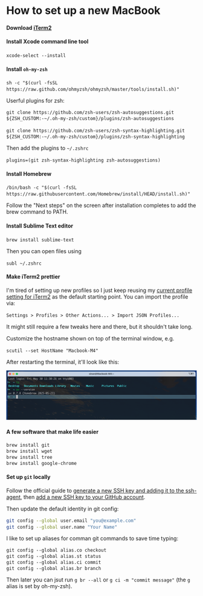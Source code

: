 # How to set up a new MacBook

#### Download [iTerm2](https://iterm2.com)

#### Install Xcode command line tool

`xcode-select --install`

#### Install `oh-my-zsh`

`sh -c "$(curl -fsSL https://raw.github.com/ohmyzsh/ohmyzsh/master/tools/install.sh)"`

Userful plugins for zsh:
```
git clone https://github.com/zsh-users/zsh-autosuggestions.git ${ZSH_CUSTOM:-~/.oh-my-zsh/custom}/plugins/zsh-autosuggestions

git clone https://github.com/zsh-users/zsh-syntax-highlighting.git ${ZSH_CUSTOM:-~/.oh-my-zsh/custom}/plugins/zsh-syntax-highlighting
```

Then add the plugins to `~/.zshrc`

`plugins=(git zsh-syntax-highlighting zsh-autosuggestions)`

#### Install Homebrew

`/bin/bash -c "$(curl -fsSL https://raw.githubusercontent.com/Homebrew/install/HEAD/install.sh)"`

Follow the "Next steps" on the screen after installation completes to add the brew command to PATH.

#### Install Sublime Text editor

`brew install sublime-text`

Then you can open files using

`subl ~/.zshrc`

#### Make iTerm2 prettier 

I'm tired of setting up new profiles so I just keep reusing my [current profile setting for iTerm2](./iterm_default_profile.json) as the default starting point. You can import the profile via:

`Settings > Profiles > Other Actions... > Import JSON Profiles...`

It might still require a few tweaks here and there, but it shouldn't take long.



Customize the hostname shown on top of the terminal window, e.g.

`scutil --set HostName "Macbook-M4"`

After restarting the terminal, it'll look like this:

![terminal](./img/terminal-setup.png)

#### A few software that make life easier

```
brew install git
brew install wget
brew install tree
brew install google-chrome
```

#### Set up `git` locally

Follow the official guide to [generate a new SSH key and adding it to the ssh-agent](https://docs.github.com/en/authentication/connecting-to-github-with-ssh/generating-a-new-ssh-key-and-adding-it-to-the-ssh-agent), then [add a new SSH key to your GitHub account](https://docs.github.com/en/authentication/connecting-to-github-with-ssh/adding-a-new-ssh-key-to-your-github-account).



Then update the default identity in git config:

```bash
git config --global user.email "you@example.com"
git config --global user.name "Your Name"
```



I like to set up aliases for comman git commands to save time typing: 

```
git config --global alias.co checkout
git config --global alias.st status
git config --global alias.ci commit
git config --global alias.br branch
```
Then later you can jsut run `g br --all` or `g ci -m "commit message"` (the `g` alias is set by oh-my-zsh).

